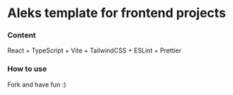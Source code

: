 # Aleks template for frontend projects
### Content 
React + TypeScript + Vite + TailwindCSS + ESLint + Prettier

### How to use
Fork and have fun :)

